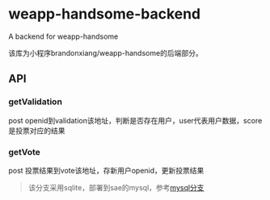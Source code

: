# weapp-handsome-backend
A backend for weapp-handsome

该库为小程序brandonxiang/weapp-handsome的后端部分。

## API

### getValidation

post openid到validation该地址，判断是否存在用户，user代表用户数据，score是投票对应的结果

### getVote

post 投票结果到vote该地址，存新用户openid，更新投票结果

> 该分支采用sqlite，部署到sae的mysql，参考[mysql分支](https://github.com/brandonxiang/weapp-handsome-backend/tree/mysql)